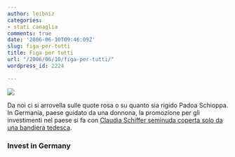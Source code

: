 ```yaml
---
author: leibniz
categories:
- stati canaglia
comments: true
date: '2006-06-10T09:46:09Z'
slug: figa-per-tutti
title: Figa per tutti
url: "/2006/06/10/figa-per-tutti/"
wordpress_id: 2224

---
```

![](http://www.leibniz-blogs.it/gallery/schiffer.jpg)


Da noi ci si arrovella sulle quote rosa o su quanto sia rigido Padoa Schioppa. In Germania, paese guidato da una donnona, la promozione per gli investimenti nel paese si fa con [Claudia Schiffer seminuda coperta solo da una bandiera tedesca](http://www.land-of-ideas.org/CDA/investment_promotion_cs,6359,0,img-3,en.html?).


### Invest in Germany
